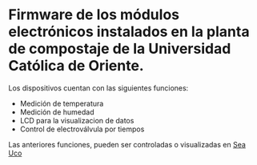 # Firmware de los módulos electrónicos instalados en la planta de compostaje de la Universidad Católica de Oriente.

Los dispositivos cuentan con las siguientes funciones:

- Medición de temperatura
- Medición de humedad
- LCD para la visualizacion de datos
- Control de electroválvula por tiempos

Las anteriores funciones, pueden ser controladas o visualizadas en [Sea Uco](https://jd9980.wixsite.com/sea-uco/proyectos)
